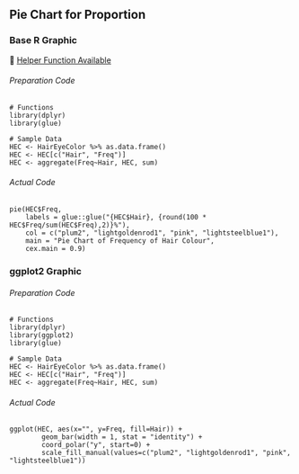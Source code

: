 ## Pie Chart for Proportion
### Base R Graphic
:white_heart: [Helper Function Available](../../[SC]-Descriptive-Analytics/[SC]-Data-Visualisation/[HF]-(Proportion)-Pie-Chart-&-Frequency-Table.md)
###### Preparation Code
```
# Functions
library(dplyr)
library(glue)

# Sample Data
HEC <- HairEyeColor %>% as.data.frame()
HEC <- HEC[c("Hair", "Freq")]
HEC <- aggregate(Freq~Hair, HEC, sum)
```
###### Actual Code
```
pie(HEC$Freq,
    labels = glue::glue("{HEC$Hair}, {round(100 * HEC$Freq/sum(HEC$Freq),2)}%"),
    col = c("plum2", "lightgoldenrod1", "pink", "lightsteelblue1"),
    main = "Pie Chart of Frequency of Hair Colour",
    cex.main = 0.9)
```
### ggplot2 Graphic
###### Preparation Code
```
# Functions
library(dplyr)
library(ggplot2)
library(glue)

# Sample Data
HEC <- HairEyeColor %>% as.data.frame()
HEC <- HEC[c("Hair", "Freq")]
HEC <- aggregate(Freq~Hair, HEC, sum)
```
###### Actual Code
```
ggplot(HEC, aes(x="", y=Freq, fill=Hair)) +
        geom_bar(width = 1, stat = "identity") +
        coord_polar("y", start=0) +
        scale_fill_manual(values=c("plum2", "lightgoldenrod1", "pink", "lightsteelblue1"))
```
